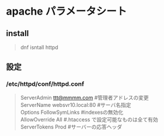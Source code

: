 # apache パラメータシート

## install
>dnf isntall httpd

## 設定

### /etc/httpd/conf/httpd.conf
>ServerAdmin ttt@mmmm.com   #管理者アドレスの変更<br>
>ServerName websvr10.local:80   #サーバ名指定<br>
>Options FollowSymLinks   #indexesの無効化<br>
>AllowOverride All  #.htaccess で設定可能なものは全て有効<br>
>ServerTokens Prod  #サーバーの応答ヘッダ<br>